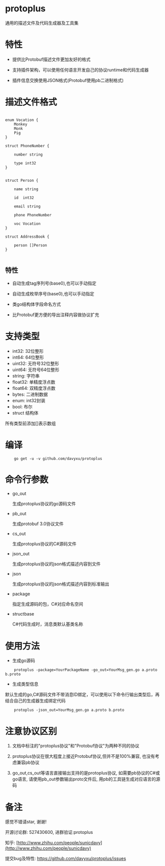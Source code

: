 # protoplus
通用的描述文件及代码生成器及工具集


# 特性

* 提供比Protobuf描述文件更加友好的格式

* 支持插件架构，可以使用任何语言开发自己的协议runtime和代码生成器

* 插件信息交换使用JSON格式(Protobuf使用pb二进制格式)


# 描述文件格式

```

enum Vocation {
	Monkey
	Monk
	Pig
}

struct PhoneNumber {

	number string

	type int32
}


struct Person {

	name string

	id  int32

	email string

	phone PhoneNumber

	voc Vocation
}

struct AddressBook {

	person []Person
}


```

## 特性

* 自动生成tag序列号(base0),也可以手动指定

* 自动生成枚举序号(base0),也可以手动指定

* 类go结构体字段命名方式

* 比Protobuf更方便的导出注释内容做协议扩充

# 支持类型

* int32: 32位整形
* int64: 64位整形
* uint32: 无符号32位整形
* uint64: 无符号64位整形
* string: 字符串
* float32: 单精度浮点数
* float64: 双精度浮点数
* bytes: 二进制数据
* enum: int32封装
* bool: 布尔
* struct 结构体

所有类型前添加[]表示数组

# 编译

```
	go get -u -v github.com/davyxu/protoplus
```


# 命令行参数

- go_out

    生成protoplus协议的go源码文件

- pb_out

    生成protobuf 3.0协议文件

- cs_out

    生成protoplus协议的C#源码文件

- json_out

    生成protoplus协议的json格式描述内容到文件

- json

    生成protoplus协议的json格式描述内容到标准输出

- package

    指定生成源码的包，C#对应命名空间

- structbase

    C#代码生成时，消息类默认基类名称

# 使用方法

* 生成go源码

```
    protoplus -package=YourPackageName -go_out=YourMsg_gen.go a.proto b.proto
```

* 生成类型信息

默认生成的go,C#源码文件不带消息ID绑定，可以使用以下命令行输出类型后，再结合自己的生成器生成绑定代码

```
    protoplus -json_out=YourMsg_gen.go a.proto b.proto
```


# 注意协议区别

1. 文档中标注的"protoplus协议"和"Protobuf协议"为两种不同的协议

2. protoplus协议在很大程度上接近Protobuf协议,但并不是100%兼容, 也没有考虑兼容pb协议

3. go_out,cs_out等语言直接输出支持的是protoplus协议, 
如需要pb协议的C#或go语言, 请使用pb_out参数输出proto文件后, 用pb的工具链生成对应语言的源码


# 备注

感觉不错请star, 谢谢!

开源讨论群: 527430600, 进群验证:protoplus

知乎: [http://www.zhihu.com/people/sunicdavy](http://www.zhihu.com/people/sunicdavy)

提交bug及特性: https://github.com/davyxu/protoplus/issues
